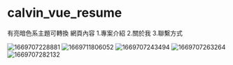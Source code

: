 # calvin_vue_resume
有亮暗色系主題可轉換
網頁內容
1.專案介紹
2.關於我
3.聯繫方式

![1669707228881](https://user-images.githubusercontent.com/109274108/204485629-a2e595c6-6db9-42b6-93d8-ae74d7edc37f.jpg)
![1669711806052](https://user-images.githubusercontent.com/109274108/204485660-7762ae1a-a71e-4224-a589-601d30005e3f.jpg)
![1669707243494](https://user-images.githubusercontent.com/109274108/204485650-68d5f410-828e-436c-a7bf-e6c123696289.jpg)
![1669707263264](https://user-images.githubusercontent.com/109274108/204485749-af46941f-5936-4fb1-9877-c67ce592f1de.jpg)
![1669707282132](https://user-images.githubusercontent.com/109274108/204485762-3e3981b9-15b2-458b-bbc3-da4c711698de.jpg)
